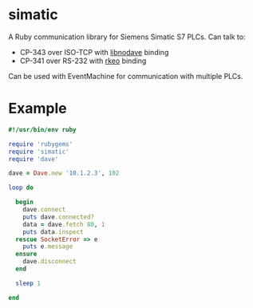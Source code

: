 # simatic

A Ruby communication library for Siemens Simatic S7 PLCs. Can talk to:

* CP-343 over ISO-TCP with [libnodave](http://sourceforge.net/projects/libnodave/) binding
* CP-341 over RS-232 with [rkeo](http://code.google.com/p/rkeo/) binding

Can be used with EventMachine for communication with multiple PLCs. 

# Example

```ruby
#!/usr/bin/env ruby

require 'rubygems'
require 'simatic'
require 'dave'

dave = Dave.new '10.1.2.3', 102

loop do

  begin
    dave.connect
    puts dave.connected?
    data = dave.fetch 80, 1
    puts data.inspect
  rescue SocketError => e
    puts e.message
  ensure
    dave.disconnect
  end

  sleep 1

end
```